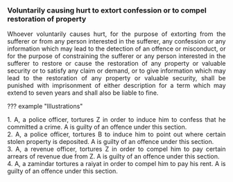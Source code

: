 ### Voluntarily causing hurt to extort confession or to compel restoration of property
<div style="text-align: justify">

Whoever voluntarily causes hurt, for the purpose of extorting from the sufferer or from any person interested in the sufferer, any confession or any information which may lead to the detection of an offence or misconduct, or for the purpose of constraining the sufferer or any person interested in the sufferer to restore or cause the restoration of any property or valuable security or to satisfy any claim or demand, or to give information which may lead to the restoration of any property or valuable security, shall be punished with imprisonment of either description for a term which may extend to seven years and shall also be liable to fine.

</div>

??? example "Illustrations"
    <div style="text-align: justify"> 1. A, a police officer, tortures Z in order to induce him to confess that he committed a crime. A is guilty of an offence under this section.
    <div style="text-align: justify"> 2. A, a police officer, tortures B to induce him to point out where certain stolen property is deposited. A is guilty of an offence under this section.
    <div style="text-align: justify"> 3. A, a revenue officer, tortures Z in order to compel him to pay certain arrears of revenue due from Z. A is guilty of an offence under this section.
    <div style="text-align: justify"> 4. A, a zamindar tortures a raiyat in order to compel him to pay his rent. A is guilty of an offence under this section.

